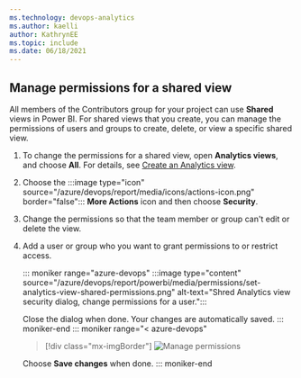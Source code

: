```yaml
---
ms.technology: devops-analytics
ms.author: kaelli
author: KathrynEE
ms.topic: include
ms.date: 06/18/2021
---
```



## Manage permissions for a shared view

All members of the Contributors group for your project can use **Shared** views in Power BI. For shared views that you create, you can manage the permissions of users and groups to create, delete, or view a specific shared view.

1. To change the permissions for a shared view, open **Analytics views**, and choose **All**. For details, see [Create an Analytics view](/azure/devops/report/powerbi/analytics-views-create). 

1. Choose the :::image type="icon" source="/azure/devops/report/media/icons/actions-icon.png" border="false"::: **More Actions** icon and then choose **Security**.

2. Change the permissions so that the team member or group can't edit or delete the view.

3. Add a user or group who you want to grant permissions to or restrict access.

	::: moniker range="azure-devops"
	:::image type="content" source="/azure/devops/report/powerbi/media/permissions/set-analytics-view-shared-permissions.png" alt-text="Shred Analytics view security dialog, change permissions for a user.":::

	Close the dialog when done. Your changes are automatically saved.
	::: moniker-end
	::: moniker range="< azure-devops"
   > [!div class="mx-imgBorder"]
   > ![Manage permissions](/azure/devops/report/powerbi/media/editable-views/view-permissions.png)

	Choose **Save changes** when done. 
	::: moniker-end
 